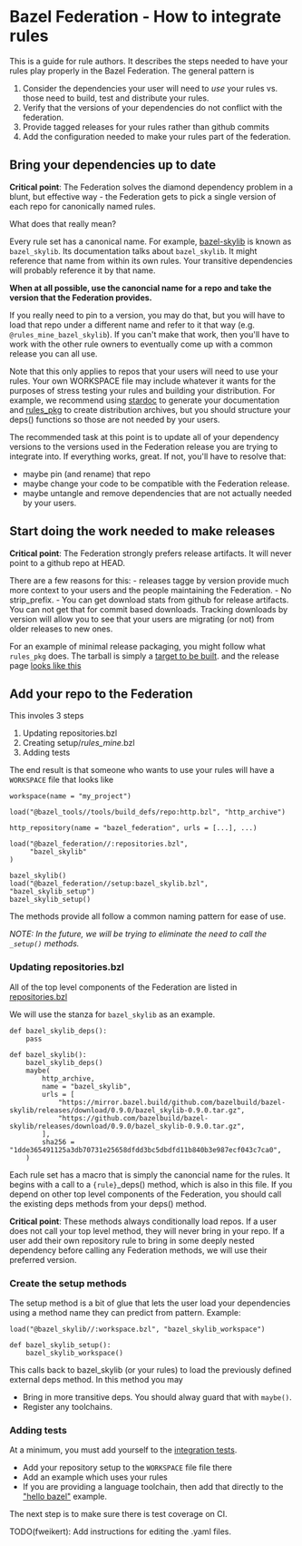 # Bazel Federation - How to integrate rules

This is a guide for rule authors. It describes the steps needed to have your
rules play properly in the Bazel Federation. The general pattern is

1.  Consider the dependencies your user will need to *use* your rules vs. those
    need to build, test and distribute your rules.
1.  Verify that the versions of your dependencies do not conflict with the
    federation.
1.  Provide tagged releases for your rules rather than github commits
1.  Add the configuration needed to make your rules part of the federation.

## Bring your dependencies up to date

**Critical point**: The Federation solves the diamond dependency problem in a
blunt, but effective way - the Federation gets to pick a single version of each
repo for canonically named rules.

What does that really mean?

Every rule set has a canonical name. For example,
[bazel-skylib](https://github.com/bazelbuild/bazel-skylib) is known as
`bazel_skylib`. Its documentation talks about `bazel_skylib`. It might reference
that name from within its own rules. Your transitive dependencies will probably
reference it by that name.

**When at all possible, use the canoncial name for a repo and take the version
that the Federation provides.**

If you really need to pin to a version, you may do that, but you will have to
load that repo under a different name and refer to it that way (e.g.
`@rules_mine_bazel_skylib`). If you can't make that work, then you'll have to
work with the other rule owners to eventually come up with a common release you
can all use.

Note that this only applies to repos that your users will need to use your
rules. Your own WORKSPACE file may include whatever it wants for the purposes of
stress testing your rules and building your distribution. For example, we
recommend using [stardoc](https://github.com/bazelbuild/stardoc) to generate
your documentation and [rules_pkg](https://github.com/bazelbuild/rules_pkg) to
create distribution archives, but you should structure your deps() functions so
those are not needed by your users.

The recommended task at this point is to update all of your dependency versions
to the versions used in the Federation release you are trying to integrate into.
If everything works, great. If not, you'll have to resolve that:

-   maybe pin (and rename) that repo
-   maybe change your code to be compatible with the Federation release.
-   maybe untangle and remove dependencies that are not actually needed by your
    users.

## Start doing the work needed to make releases

**Critical point**: The Federation strongly prefers release artifacts. It will
never point to a github repo at HEAD.

There are a few reasons for this: - releases tagge by version provide much more
context to your users and the people maintaining the Federation. - No
strip_prefix. - You can get download stats from github for release artifacts.
You can not get that for commit based downloads. Tracking downloads by version
will allow you to see that your users are migrating (or not) from older releases
to new ones.

For an example of minimal release packaging, you might follow what `rules_pkg`
does. The tarball is simply a
[target to be built](https://github.com/bazelbuild/rules_pkg/blob/master/pkg/distro/BUILD).
and the release page
[looks like this](https://github.com/bazelbuild/rules_pkg/releases)

## Add your repo to the Federation

This involes 3 steps

1.  Updating repositories.bzl
1.  Creating setup/*rules_mine*.bzl
1.  Adding tests

The end result is that someone who wants to use your rules will have a
`WORKSPACE` file that looks like

```starlark
workspace(name = "my_project")

load("@bazel_tools//tools/build_defs/repo:http.bzl", "http_archive")

http_repository(name = "bazel_federation", urls = [...], ...)

load("@bazel_federation//:repositories.bzl",
     "bazel_skylib"
)

bazel_skylib()
load("@bazel_federation//setup:bazel_skylib.bzl", "bazel_skylib_setup")
bazel_skylib_setup()
```

The methods provide all follow a common naming pattern for ease of use.

*NOTE: In the future, we will be trying to eliminate the need to call the
`_setup()` methods.*

### Updating repositories.bzl

All of the top level components of the Federation are listed in
[repositories.bzl](https://github.com/bazelbuild/bazel-federation/blob/master/repositories.bzl)

We will use the stanza for `bazel_skylib` as an example.

```starlark
def bazel_skylib_deps():
    pass

def bazel_skylib():
    bazel_skylib_deps()
    maybe(
        http_archive,
        name = "bazel_skylib",
        urls = [
            "https://mirror.bazel.build/github.com/bazelbuild/bazel-skylib/releases/download/0.9.0/bazel_skylib-0.9.0.tar.gz",
            "https://github.com/bazelbuild/bazel-skylib/releases/download/0.9.0/bazel_skylib-0.9.0.tar.gz",
        ],
        sha256 = "1dde365491125a3db70731e25658dfdd3bc5dbdfd11b840b3e987ecf043c7ca0",
    )
```

Each rule set has a macro that is simply the canoncial name for the rules. It
begins with a call to a `{rule}`_deps() method, which is also in this file. If
you depend on other top level components of the Federation, you should call the
existing deps methods from your deps() method.

**Critical point**: These methods always conditionally load repos. If a user
does not call your top level method, they will never bring in your repo. If a
user add their own repository rule to bring in some deeply nested dependency
before calling any Federation methods, we will use their preferred version.

### Create the setup methods

The setup method is a bit of glue that lets the user load your dependencies
using a method name they can predict from pattern. Example:

```starlark
load("@bazel_skylib//:workspace.bzl", "bazel_skylib_workspace")

def bazel_skylib_setup():
    bazel_skylib_workspace()
```

This calls back to bazel_skylib (or your rules) to load the previously defined
external deps method. In this method you may

-   Bring in more transitive deps. You should alway guard that with `maybe()`.
-   Register any toolchains.

### Adding tests

At a minimum, you must add yourself to the
[integration tests](https://github.com/bazelbuild/bazel-federation/tree/master/tests/integration).

-   Add your repository setup to the `WORKSPACE` file file there
-   Add an example which uses your rules
-   If you are providing a language toolchain, then add that directly to the
    ["hello bazel"](https://github.com/bazelbuild/bazel-federation/tree/master/tests/integration/hello_bazel)
    example.

The next step is to make sure there is test coverage on CI.

TODO(fweikert): Add instructions for editing the .yaml files.
